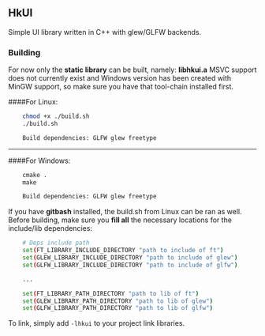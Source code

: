 ## HkUI

Simple UI library written in C++ with glew/GLFW backends.

### Building

For now only the **static library** can be built, namely: **libhkui.a**
MSVC support does not currently exist and Windows version has been created with MinGW support, so make sure you have that tool-chain installed first.

####For Linux:
```bash
    chmod +x ./build.sh
    ./build.sh
```
```bash
    Build dependencies: GLFW glew freetype
```
---
####For Windows:
```cmd
    cmake .
    make
```
```cmd
    Build dependencies: GLFW glew freetype
```

If you have **gitbash** installed, the build.sh from Linux can be ran as well.
Before building, make sure you **fill all** the necessary locations for the include/lib dependencies:

```bash
    # Deps include path
    set(FT_LIBRARY_INCLUDE_DIRECTORY "path to include of ft")
    set(GLEW_LIBRARY_INCLUDE_DIRECTORY "path to include of glew")
    set(GLFW_LIBRARY_INCLUDE_DIRECTORY "path to include of glfw")

    ...

    set(FT_LIBRARY_PATH_DIRECTORY "path to lib of ft")
    set(GLEW_LIBRARY_PATH_DIRECTORY "path to lib of glew")
    set(GLFW_LIBRARY_PATH_DIRECTORY "path to lib of glfw")    
```

To link, simply add ```-lhkui``` to your project link libraries.